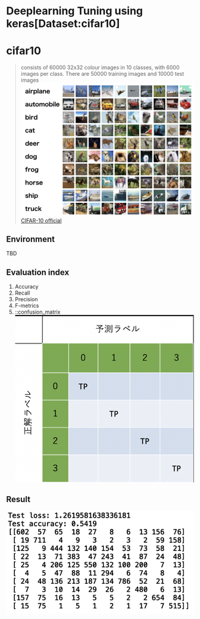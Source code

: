 # Deeplearning Tuning using keras[Dataset:cifar10]
# cifar10
>consists of 60000 32x32 colour images in 10 classes, with 6000 images per class. There are 50000 training images and 10000 test images
![cifar画像](https://github.com/YaCpotato/B4/blob/master/images/cifar10ex.png)
[CIFAR-10 official](http://www.cs.toronto.edu/~kriz/cifar.html)

## Environment
TBD
## Evaluation index
1. Accuracy
2. Recall
3. Precision
4. F-metrics
5. ::confusion_matrix
![confusion_sample](https://github.com/YaCpotato/B4/blob/master/images/confusion_matrix.png)
## Result
![confusion_matrix](https://github.com/YaCpotato/B4/blob/master/images/cifar_confusion.png)
